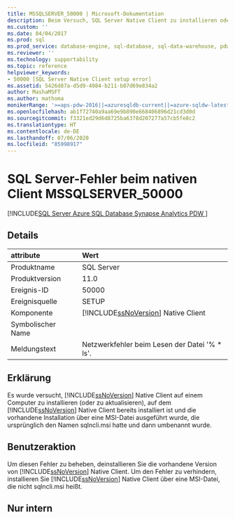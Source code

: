 ```yaml
---
title: MSSQLSERVER_50000 | Microsoft-Dokumentation
description: Beim Versuch, SQL Server Native Client zu installieren oder zu aktualisieren, ist ein Fehler aufgetreten. Hier finden Sie eine Erläuterung des Fehlers sowie mögliche Lösungen.
ms.custom: ''
ms.date: 04/04/2017
ms.prod: sql
ms.prod_service: database-engine, sql-database, sql-data-warehouse, pdw
ms.reviewer: ''
ms.technology: supportability
ms.topic: reference
helpviewer_keywords:
- 50000 [SQL Server Native Client setup error]
ms.assetid: 5426d87a-d5d9-4984-b211-b07d69e834a2
author: MashaMSFT
ms.author: mathoma
monikerRange: '>=aps-pdw-2016||=azuresqldb-current||=azure-sqldw-latest||>=sql-server-2016||=sqlallproducts-allversions||>=sql-server-linux-2017||=azuresqldb-mi-current'
ms.openlocfilehash: ab1f72740a9aa69e9b890e668406896d21cd3d0d
ms.sourcegitcommit: f3321ed29d6d8725ba6378d207277a57cb5fe8c2
ms.translationtype: HT
ms.contentlocale: de-DE
ms.lasthandoff: 07/06/2020
ms.locfileid: "85998917"
---
```

# <a name="sql-server-native-client-error-mssqlserver_50000"></a>SQL Server-Fehler beim nativen Client MSSQLSERVER_50000
[!INCLUDE[SQL Server Azure SQL Database Synapse Analytics PDW ](../../includes/applies-to-version/sql-asdb-asdbmi-asa-pdw.md)]

    
## <a name="details"></a>Details  
  
| attribute | Wert |  
| :-------- | :---- |  
|Produktname|SQL Server|  
|Produktversion|11.0|  
|Ereignis-ID|50000|  
|Ereignisquelle|SETUP|  
|Komponente|[!INCLUDE[ssNoVersion](../../includes/ssnoversion-md.md)] Native Client|  
|Symbolischer Name||  
|Meldungstext|Netzwerkfehler beim Lesen der Datei '% * ls'.|  
  
## <a name="explanation"></a>Erklärung  
 Es wurde versucht, [!INCLUDE[ssNoVersion](../../includes/ssnoversion-md.md)] Native Client auf einem Computer zu installieren (oder zu aktualisieren), auf dem [!INCLUDE[ssNoVersion](../../includes/ssnoversion-md.md)] Native Client bereits installiert ist und die vorhandene Installation über eine MSI-Datei ausgeführt wurde, die ursprünglich den Namen sqlncli.msi hatte und dann umbenannt wurde.  
  
## <a name="user-action"></a>Benutzeraktion  
 Um diesen Fehler zu beheben, deinstallieren Sie die vorhandene Version von [!INCLUDE[ssNoVersion](../../includes/ssnoversion-md.md)] Native Client. Um den Fehler zu verhindern, installieren Sie [!INCLUDE[ssNoVersion](../../includes/ssnoversion-md.md)] Native Client über eine MSI-Datei, die nicht sqlncli.msi heißt.  
  
## <a name="internal-only"></a>Nur intern  
  
